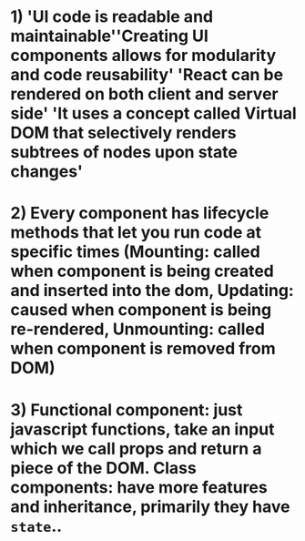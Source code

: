 # 1) 'UI code is readable and maintainable''Creating UI components allows for modularity and code reusability' 'React can be rendered on both client and server side' 'It uses a concept called Virtual DOM that selectively renders subtrees of nodes upon state changes'
# 2) Every component has lifecycle methods that let you run code at specific times (Mounting: called when component is being created and inserted into the dom, Updating: caused when component is being re-rendered, Unmounting: called when component is removed from DOM)
# 3) Functional component: just javascript functions, take an input which we call props and return a piece of the DOM. Class components: have more features and inheritance, primarily they have `state`.. 
#
#
#

